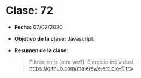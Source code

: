# Clase: 72

- **Fecha:** 07/02/2020
- **Objetivo de la clase:** Javascript.
- **Resumen de la clase:**

  > Filtros en js (otra vez!). Ejercicio individual.
  > https://github.com/malerey/ejercicio-filtro
